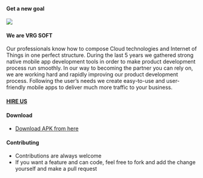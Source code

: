 #### Get a new goal
![](https://lh3.googleusercontent.com/IBETVjwaw9S6XYxMVg7qWRGAJvoLIzngNxsNkIrmDJuf9R2AOygZtahMUjMz1_bieWU=w300-rw)
#### We are VRG SOFT
Our professionals know how to compose Cloud technologies and Internet of Things in one perfect structure. During the last 5 years we gathered strong native mobile app development tools in order to make product development process run smoothly. In our way to becoming the partner you can rely on, we are working hard and rapidly improving our product development process. Following the user’s needs we create easy-to-use and user-friendly mobile apps to deliver much more traffic to your business.
#### [HIRE US](http://vrgsoft.net/)
#### Download 
*  [Download APK from here](https://play.google.com/store/apps/details?id=com.vrgsoft.mygoal)
#### Contributing
* Contributions are always welcome
* If you want a feature and can code, feel free to fork and add the change yourself and make a pull request
